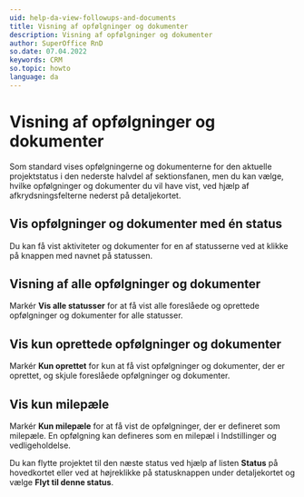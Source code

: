 ```yaml
---
uid: help-da-view-followups-and-documents
title: Visning af opfølgninger og dokumenter
description: Visning af opfølgninger og dokumenter
author: SuperOffice RnD
so.date: 07.04.2022
keywords: CRM
so.topic: howto
language: da
---
```


# Visning af opfølgninger og dokumenter

Som standard vises opfølgningerne og dokumenterne for den aktuelle projektstatus i den nederste halvdel af sektionsfanen, men du kan vælge, hvilke opfølgninger og dokumenter du vil have vist, ved hjælp af afkrydsningsfelterne nederst på detaljekortet.

## Vis opfølgninger og dokumenter med én status

Du kan få vist aktiviteter og dokumenter for en af statusserne ved at klikke på knappen med navnet på statussen.

## Visning af alle opfølgninger og dokumenter

Markér **Vis alle statusser** for at få vist alle foreslåede og oprettede opfølgninger og dokumenter for alle statusser.

## Vis kun oprettede opfølgninger og dokumenter

Markér **Kun oprettet** for kun at få vist opfølgninger og dokumenter, der er oprettet, og skjule foreslåede opfølgninger og dokumenter.

## Vis kun milepæle

Markér **Kun milepæle** for at få vist de opfølgninger, der er defineret som milepæle. En opfølgning kan defineres som en milepæl i Indstillinger og vedligeholdelse.

Du kan flytte projektet til den næste status ved hjælp af listen **Status** på hovedkortet eller ved at højreklikke på statusknappen under detaljekortet og vælge **Flyt til denne status**.
